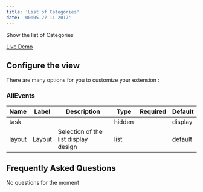 ```yaml
---
title: 'List of Categories'
date: '00:05 27-11-2017'
---
```


Show the list of Categories

[Live Demo](https://www.allevents3.com/en/demo)

## Configure the view

There are many options for you to customize your extension :
### AllEvents
| Name | Label | Description | Type | Required | Default |
| ---- | ------| ----------- | ---- | -------- | ------- |
| task |  |  | hidden |  | display |
| layout | Layout | Selection of the list display design | list |  | default |


## Frequently Asked Questions
No questions for the moment
